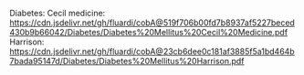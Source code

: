 Diabetes:
Cecil medicine: https://cdn.jsdelivr.net/gh/fluardi/cobA@519f706b00fd7b8937af5227beced430b9b66042/Diabetes/Diabetes%20Mellitus%20Cecil%20Medicine.pdf
Harrison: https://cdn.jsdelivr.net/gh/fluardi/cobA@23cb6dee0c181af3885f5a1bd464b7bada95147d/Diabetes/Diabetes%20Mellitus%20Harrison.pdf

